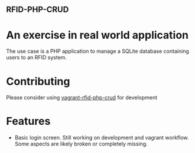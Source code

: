 ## RFID-PHP-CRUD

An exercise in real world application
==

The use case is a PHP application to manage a SQLite database containing users to an RFID system.

Contributing
==

Please consider using [vagrant-rfid-php-crud](https://github.com/svpernova09/vagrant-rfid-php-crud) for development


Features
==

- Basic login screen. Still working on development and vagrant workflow. Some aspects are likely broken or completely missing.